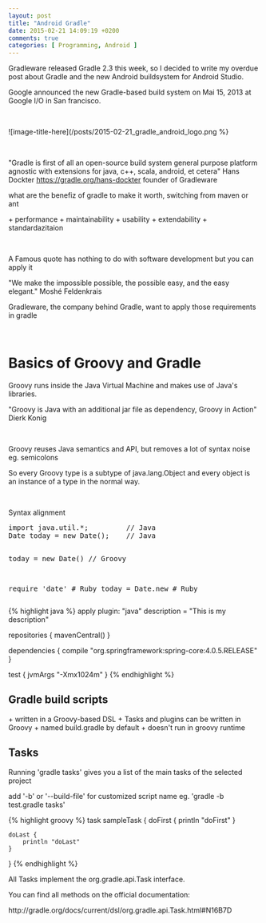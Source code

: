 ```yaml
---
layout: post
title: "Android Gradle"
date: 2015-02-21 14:09:19 +0200
comments: true
categories: [ Programming, Android ]
---
```

<p>Gradleware released Gradle 2.3 this week, so I decided to write my overdue 
post about Gradle and the new Android buildsystem for Android Studio.</p>
<p>Google announced the new Gradle-based build system on Mai 15, 2013 at Google I/O in San francisco.</p>
<p>&nbsp;</p>

![image-title-here](/posts/2015-02-21_gradle_android_logo.png %}
<p>&nbsp;</p>


"Gradle is first of all an open-source build system general purpose platform agnostic with extensions for java, c++, scala, android, et cetera"
Hans Dockter https://gradle.org/hans-dockter founder of Gradleware

<p>what are the benefiz of gradle to make it worth, switching from maven or ant</p>
+ performance
+ maintainability
+ usability
+ extendability
+ standardazitaion
<p>&nbsp;</p>

<p>A Famous quote has nothing to do with software development but you can apply it</p>

"We make the impossible possible, the possible easy, and the easy elegant."
Moshé Feldenkrais

<p>Gradleware, the company behind Gradle, want to apply those requirements in gradle</p>
<p>&nbsp;</p>

<!-- more -->

<h1>Basics of Groovy and Gradle</h1>
<p>Groovy runs inside the Java Virtual Machine and makes use of Java's libraries.</p>

"Groovy is Java with an additional jar file as dependency, Groovy in Action"
Dierk Konig

<p>&nbsp;</p>
<p>Groovy reuses Java semantics and API, but removes a lot of syntax noise eg. semicolons</p>
<p>So every Groovy type is a subtype of java.lang.Object and every object is an instance of
a type in the normal way.</p>
<p>&nbsp;</p>

<p>Syntax alignment</p>
<pre>
import java.util.*;         // Java
Date today = new Date();    // Java

today = new Date()          // Groovy

require 'date'              # Ruby
today = Date.new            # Ruby
</pre>

{% highlight java %}
apply plugin: "java"
description = "This is my description"

repositories {
  mavenCentral()
}

dependencies {
  compile "org.springframework:spring-core:4.0.5.RELEASE"
}

test {
  jvmArgs "-Xmx1024m"
}
{% endhighlight %}

<h2>Gradle build scripts</h2>
+ written in a Groovy-based DSL
+ Tasks and plugins can be written in Groovy
+ named build.gradle by default
+ doesn't run in groovy runtime

<h2>Tasks</h2>
<p>Running 'gradle tasks' gives you a list of the main tasks of the selected project</p>
<p>add '-b' or '--build-file' for customized script name eg. 'gradle -b test.gradle tasks'</p>
{% highlight groovy %}
task sampleTask {
    doFirst {
        println "doFirst"
    }

    doLast {
        println "doLast"
    }
}
{% endhighlight %}

<p>All Tasks implement the org.gradle.api.Task interface.</p>
<p>You can find all methods on the official documentation:</p>
http://gradle.org/docs/current/dsl/org.gradle.api.Task.html#N16B7D
